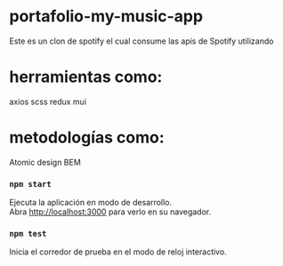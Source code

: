 # portafolio-my-music-app
Este es un clon de spotify el cual consume las apis de Spotify utilizando 

# herramientas como:
axios
scss
redux
mui

# metodologías como:
Atomic design
BEM

### `npm start`
Ejecuta la aplicación en modo de desarrollo.\
Abra [http://localhost:3000](http://localhost:3000) para verlo en su navegador.

### `npm test`
Inicia el corredor de prueba en el modo de reloj interactivo.

